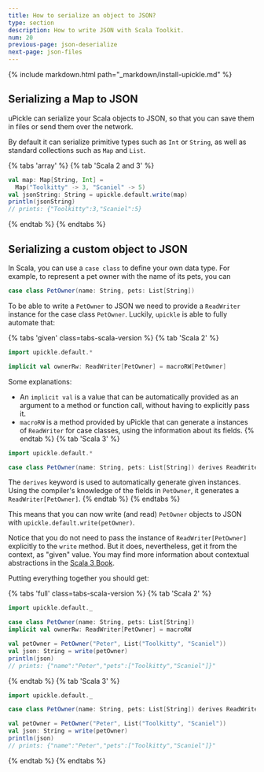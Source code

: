 ```yaml
---
title: How to serialize an object to JSON?
type: section
description: How to write JSON with Scala Toolkit.
num: 20
previous-page: json-deserialize
next-page: json-files
---
```


{% include markdown.html path="_markdown/install-upickle.md" %}

## Serializing a Map to JSON

uPickle can serialize your Scala objects to JSON, so that you can save them in files or send them over the network.

By default it can serialize primitive types such as `Int` or `String`, as well as standard collections such as `Map` and `List`.

{% tabs 'array' %}
{% tab 'Scala 2 and 3' %}
```scala
val map: Map[String, Int] =
  Map("Toolkitty" -> 3, "Scaniel" -> 5)
val jsonString: String = upickle.default.write(map)
println(jsonString)
// prints: {"Toolkitty":3,"Scaniel":5}
```
{% endtab %}
{% endtabs %}

## Serializing a custom object to JSON

In Scala, you can use a `case class` to define your own data type.
For example, to represent a pet owner with the name of its pets, you can
```scala
case class PetOwner(name: String, pets: List[String])
```

To be able to write a `PetOwner` to JSON we need to provide a `ReadWriter` instance for the case class `PetOwner`.
Luckily, `upickle` is able to fully automate that:

{% tabs 'given' class=tabs-scala-version %}
{% tab 'Scala 2' %}
```scala
import upickle.default.*

implicit val ownerRw: ReadWriter[PetOwner] = macroRW[PetOwner]
```
Some explanations:
- An `implicit val` is a value that can be automatically provided as an argument to a method or function call, without having to explicitly pass it.
- `macroRW` is a method provided by uPickle that can generate a instances of `ReadWriter` for case classes, using the information about its fields.
{% endtab %}
{% tab 'Scala 3' %}
```scala
import upickle.default.*

case class PetOwner(name: String, pets: List[String]) derives ReadWriter
```
The `derives` keyword is used to automatically generate given instances.
Using the compiler's knowledge of the fields in `PetOwner`, it generates a `ReadWriter[PetOwner]`.
{% endtab %}
{% endtabs %}

This means that you can now write (and read) `PetOwner` objects to JSON with `upickle.default.write(petOwner)`.

Notice that you do not need to pass the instance of `ReadWriter[PetOwner]` explicitly to the `write` method. But it does, nevertheless, get it from the context, as "given" value. You may find more information about contextual abstractions in the [Scala 3 Book](https://docs.scala-lang.org/scala3/book/ca-contextual-abstractions-intro.html).

Putting everything together you should get:

{% tabs 'full' class=tabs-scala-version %}
{% tab 'Scala 2' %}
```scala
import upickle.default._

case class PetOwner(name: String, pets: List[String])
implicit val ownerRw: ReadWriter[PetOwner] = macroRW

val petOwner = PetOwner("Peter", List("Toolkitty", "Scaniel"))
val json: String = write(petOwner)
println(json)
// prints: {"name":"Peter","pets":["Toolkitty","Scaniel"]}"
```
{% endtab %}
{% tab 'Scala 3' %}
```scala
import upickle.default._

case class PetOwner(name: String, pets: List[String]) derives ReadWriter

val petOwner = PetOwner("Peter", List("Toolkitty", "Scaniel"))
val json: String = write(petOwner)
println(json)
// prints: {"name":"Peter","pets":["Toolkitty","Scaniel"]}"
```
{% endtab %}
{% endtabs %}
